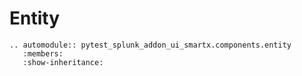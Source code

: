 # Entity

```{eval-rst}
.. automodule:: pytest_splunk_addon_ui_smartx.components.entity
   :members:
   :show-inheritance:
```

